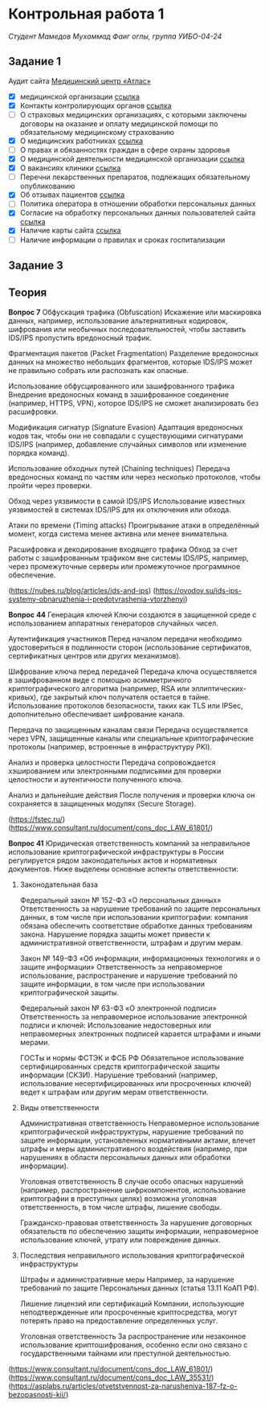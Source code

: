 # Контрольная работа 1
*Студент Мамедов Мухаммад Фаиг оглы, группа УИБО-04-24*

## Задание 1
Аудит сайта [Медицинский центр «Атлас»](https://www.atlasclinic.ru/)
- [x] медицинской организации [ссылка](https://www.atlasclinic.ru/clinics/)
- [x] Контакты контролирующих органов [ссылка](https://www.atlasclinic.ru/pravovaya-informaciya/)
- [ ] О страховых медицинских организациях, с которыми заключены договоры на оказание и оплату медицинской помощи по обязательному медицинскому страхованию
- [x] О медицинских работниках [ссылка](https://www.atlasclinic.ru/doctors/)
- [ ] О правах и обязанностях граждан в сфере охраны здоровья
- [x] О медицинской деятельности медицинской организации [ссылка](https://www.atlasclinic.ru/stoimost-uslug/)
- [x] О вакансиях клиники [ссылка](https://www.atlasclinic.ru/vacancy/)
- [ ] Перечни лекарственных препаратов, подлежащих обязательному опубликованию
- [x] Об отзывах пациентов [ссылка](https://www.atlasclinic.ru/apps/)
- [ ] Политика оператора в отношении обработки персональных данных 
- [x] Согласие на обработку персональных данных пользователей сайта [ссылка](https://www.atlasclinic.ru/about-clinic/)
- [x] Наличие карты сайта [ссылка](https://www.atlasclinic.ru/contacts/)
- [ ] Наличие информации о правилах и сроках госпитализации

## Задание 3
## Теория
**Вопрос 7**
Обфускация трафика (Obfuscation)
Искажение или маскировка данных, например, использование альтернативных кодировок, шифрования или необычных последовательностей, чтобы заставить IDS/IPS пропустить вредоносный трафик.

Фрагментация пакетов (Packet Fragmentation)
Разделение вредоносных данных на множество небольших фрагментов, которые IDS/IPS может не правильно собрать или распознать как опасные.

Использование обфусцированного или зашифрованного трафика
Внедрение вредоносных команд в зашифрованное соединение (например, HTTPS, VPN), которое IDS/IPS не сможет анализировать без расшифровки.

Модификация сигнатур (Signature Evasion)
Адаптация вредоносных кодов так, чтобы они не совпадали с существующими сигнатурами IDS/IPS (например, добавление случайных символов или изменение порядка команд).

Использование обходных путей (Chaining techniques)
Передача вредоносных команд по частям или через несколько протоколов, чтобы пройти через проверки.

Обход через уязвимости в самой IDS/IPS
Использование известных уязвимостей в системах IDS/IPS для их отключения или обхода.

Атаки по времени (Timing attacks)
Проигрывание атаки в определённый момент, когда система менее активна или менее внимательна.

Расшифровка и декодирование входящего трафика
Обход за счет работы с зашифрованным трафиком вне системы IDS/IPS, например, через промежуточные серверы или промежуточное программное обеспечение.

(https://nubes.ru/blog/articles/ids-and-ips) 
(https://ovodov.su/ids-ips-systemy-obnaruzhenia-i-predotvrashenia-vtorzhenyi)

**Вопрос 44**
Генерация ключей
Ключи создаются в защищенной среде с использованием аппаратных генераторов случайных чисел.

Аутентификация участников
Перед началом передачи необходимо удостовериться в подлинности сторон (использование сертификатов, сертификатных центров или других механизмов).

Шифрование ключа перед передачей
Передача ключа осуществляется в зашифрованном виде с помощью асимметричного криптографического алгоритма (например, RSA или эллиптических-кривых), где закрытый ключ получателя остается в тайне.
Использование протоколов безопасности, таких как TLS или IPSec, дополнительно обеспечивает шифрование канала.

Передача по защищенным каналам связи
Передача осуществляется через VPN, защищенные каналы или специальные криптографические протоколы (например, встроенные в инфраструктуру PKI).

Анализ и проверка целостности
Передача сопровождается хэшированием или электронными подписьями для проверки целостности и аутентичности полученного ключа.

Анализ и дальнейшие действия
После получения и проверки ключа он сохраняется в защищенных модулях (Secure Storage).

(https://fstec.ru/) 
(https://www.consultant.ru/document/cons_doc_LAW_61801/)

**Вопрос 41**
Юридическая ответственность компаний за неправильное использование криптографической инфраструктуры в России регулируется рядом законодательных актов и нормативных документов. Ниже выделены основные аспекты ответственности:
1. Законодательная база

    Федеральный закон № 152-ФЗ «О персональных данных»
    Ответственность за нарушение требований по защите персональных данных, в том числе при использовании криптографии:
        компания обязана обеспечить соответствие обработке данных требованиям закона.
        Нарушение порядка защиты может привести к административной ответственности, штрафам и другим мерам.

    Закон № 149-ФЗ «Об информации, информационных технологиях и о защите информации»
    Ответственность за неправомерное использование, распространение и нарушение требований по защите информации, в том числе при использовании криптографической защиты.

    Федеральный закон № 63-ФЗ «О электронной подписи»
    Ответственность за неправомерное использование электронной подписи и ключей:
        Использование недостоверных или неправомерных электронных подписей карается штрафами и иными мерами.

    ГОСТы и нормы ФСТЭК и ФСБ РФ
    Обязательное использование сертифицированных средств криптографической защиты информации (СКЗИ). Нарушение требований (например, использование несертифицированных или просроченных ключей) ведет к штрафам или другим мерам ответственности.

2. Виды ответственности

    Административная ответственность
        Неправомерное использование криптографической инфраструктуры, нарушение требований по защите информации, установленных нормативными актами, влечет штрафы и меры административного воздействия (например, при нарушениях в области персональных данных или обработки информации).

    Уголовная ответственность
        В случае особо опасных нарушений (например, распространение шифркомпонентов, использование криптографии в преступных целях) возможна уголовная ответственность, в том числе штрафы, лишение свободы.

    Гражданско-правовая ответственность
        За нарушение договорных обязательств по обеспечению защиты информации, неправомерное использование ключей, утрату или повреждение данных.

3. Последствия неправильного использования криптографической инфраструктуры

    Штрафы и административные меры
        Например, за нарушение требований по защите Персональных данных (статья 13.11 КоАП РФ).

    Лишение лицензий или сертификаций
        Компании, использующие неподтвержденные или просроченные криптосредства, могут потерять право на предоставление определенных услуг.

    Уголовная ответственность
        За распространение или незаконное использование криптошифрования, особенно если оно связано с государственными тайнами или преступной деятельностью.

(https://www.consultant.ru/document/cons_doc_LAW_61801/)
(https://www.consultant.ru/document/cons_doc_LAW_35531/)
(https://asplabs.ru/articles/otvetstvennost-za-narusheniya-187-fz-o-bezopasnosti-kii/)
